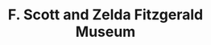 ---
layout: repo
title: "F. Scott and Zelda Fitzgerald Museum"
id: 10847
permalink: repos/10847/
---